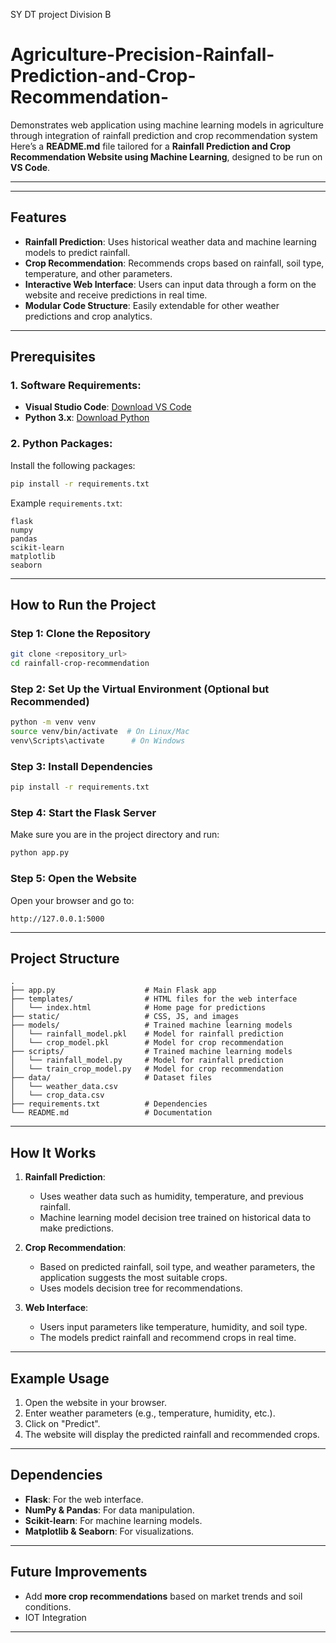 SY DT project 
Division B

# Agriculture-Precision-Rainfall-Prediction-and-Crop-Recommendation-
Demonstrates web application using machine learning models in agriculture through integration of rainfall prediction and crop recommendation system
Here’s a **README.md** file tailored for a **Rainfall Prediction and Crop Recommendation Website using Machine Learning**, designed to be run on **VS Code**.

---

---

## Features
- **Rainfall Prediction**: Uses historical weather data and machine learning models to predict rainfall.
- **Crop Recommendation**: Recommends crops based on rainfall, soil type, temperature, and other parameters.
- **Interactive Web Interface**: Users can input data through a form on the website and receive predictions in real time.
- **Modular Code Structure**: Easily extendable for other weather predictions and crop analytics.

---

## Prerequisites

### 1. Software Requirements:
- **Visual Studio Code**: [Download VS Code](https://code.visualstudio.com/)
- **Python 3.x**: [Download Python](https://www.python.org/downloads/)

  
### 2. Python Packages:
Install the following packages:

```bash
pip install -r requirements.txt
```

Example `requirements.txt`:
```
flask
numpy
pandas
scikit-learn
matplotlib
seaborn
```

---

## How to Run the Project

### Step 1: Clone the Repository
```bash
git clone <repository_url>
cd rainfall-crop-recommendation
```

### Step 2: Set Up the Virtual Environment (Optional but Recommended)
```bash
python -m venv venv
source venv/bin/activate  # On Linux/Mac
venv\Scripts\activate      # On Windows
```

### Step 3: Install Dependencies
```bash
pip install -r requirements.txt
```

### Step 4: Start the Flask Server
Make sure you are in the project directory and run:

```bash
python app.py
```

### Step 5: Open the Website
Open your browser and go to:

```
http://127.0.0.1:5000
```

---

## Project Structure

```
.
├── app.py                    # Main Flask app
├── templates/                # HTML files for the web interface
│   └── index.html            # Home page for predictions
├── static/                   # CSS, JS, and images
├── models/                   # Trained machine learning models
│   └── rainfall_model.pkl    # Model for rainfall prediction
│   └── crop_model.pkl        # Model for crop recommendation
├── scripts/                  # Trained machine learning models
│   └── rainfall_model.py     # Model for rainfall prediction
│   └── train_crop_model.py   # Model for crop recommendation
├── data/                     # Dataset files
│   └── weather_data.csv
│   └── crop_data.csv
├── requirements.txt          # Dependencies
└── README.md                 # Documentation
```

---

## How It Works

1. **Rainfall Prediction**:
   - Uses weather data such as humidity, temperature, and previous rainfall.
   - Machine learning model decision tree trained on historical data to make predictions.

2. **Crop Recommendation**:
   - Based on predicted rainfall, soil type, and weather parameters, the application suggests the most suitable crops.
   - Uses models decision tree for recommendations.

3. **Web Interface**:
   - Users input parameters like temperature, humidity, and soil type.
   - The models predict rainfall and recommend crops in real time.

---

## Example Usage

1. Open the website in your browser.
2. Enter weather parameters (e.g., temperature, humidity, etc.).
3. Click on "Predict".
4. The website will display the predicted rainfall and recommended crops.

---

## Dependencies

- **Flask**: For the web interface.
- **NumPy & Pandas**: For data manipulation.
- **Scikit-learn**: For machine learning models.
- **Matplotlib & Seaborn**: For visualizations.

---

## Future Improvements
- Add **more crop recommendations** based on market trends and soil conditions.
- IOT Integration

---
